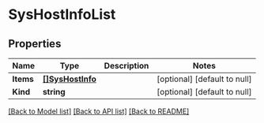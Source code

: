 # SysHostInfoList

## Properties
Name | Type | Description | Notes
------------ | ------------- | ------------- | -------------
**Items** | [**[]SysHostInfo**](sys_hostInfo.md) |  | [optional] [default to null]
**Kind** | **string** |  | [optional] [default to null]

[[Back to Model list]](../README.md#documentation-for-models) [[Back to API list]](../README.md#documentation-for-api-endpoints) [[Back to README]](../README.md)


